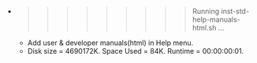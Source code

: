 * >>>>>>>>> Running inst-std-help-manuals-html.sh ...
  * Add user & developer manuals(html) in Help menu.
  * Disk size = 4690172K. Space Used = 84K. Runtime = 00:00:00:01.
